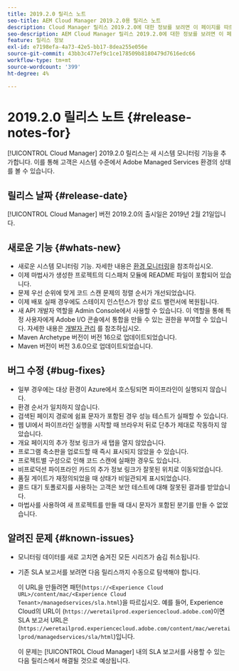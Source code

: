 ```yaml
---
title: 2019.2.0 릴리스 노트
seo-title: AEM Cloud Manager 2019.2.0용 릴리스 노트
description: Cloud Manager 릴리스 2019.2.0에 대한 정보를 보려면 이 페이지를 따르십시오.
seo-description: AEM Cloud Manager 릴리스 2019.2.0에 대한 정보를 보려면 이 페이지를 따르십시오.
feature: 릴리스 정보
exl-id: e7198efa-4a73-42e5-bb17-8dea255e056e
source-git-commit: 43bb3c477ef9c1ce178509b8180479d7616edc66
workflow-type: tm+mt
source-wordcount: '399'
ht-degree: 4%

---
```


# 2019.2.0 릴리스 노트 {#release-notes-for}

[!UICONTROL Cloud Manager] 2019.2.0 릴리스는 새 시스템 모니터링 기능을 추가합니다. 이를 통해 고객은 시스템 수준에서 Adobe Managed Services 환경의 상태를 볼 수 있습니다.


## 릴리스 날짜 {#release-date}

[!UICONTROL Cloud Manager] 버전 2019.2.0의 출시일은 2019년 2월 21일입니다.

## 새로운 기능 {#whats-new}

* 새로운 시스템 모니터링 기능. 자세한 내용은 [환경 모니터링](monitor-your-environments.md)을 참조하십시오.
* 이제 마법사가 생성한 프로젝트의 디스패처 모듈에 README 파일이 포함되어 있습니다.
* 문제 우선 순위에 맞게 코드 스캔 문제의 정렬 순서가 개선되었습니다.
* 이제 배포 실패 경우에도 스테이지 인스턴스가 항상 로드 밸런서에 복원됩니다.
* 새 API 개발자 역할을 Admin Console에서 사용할 수 있습니다. 이 역할을 통해 특정 사용자에게 Adobe I/O 콘솔에서 통합을 만들 수 있는 권한을 부여할 수 있습니다. 자세한 내용은 [개발자 관리](https://www.adobe.com/go/aac_api_prod_learn) 를 참조하십시오.
* Maven Archetype 버전이 버전 16으로 업데이트되었습니다.
* Maven 버전이 버전 3.6.0으로 업데이트되었습니다.

## 버그 수정 {#bug-fixes}

* 일부 경우에는 대상 환경이 Azure에서 호스팅되면 파이프라인이 실행되지 않습니다.
* 환경 순서가 일치하지 않습니다.
* 검색된 페이지 경로에 쉼표 문자가 포함된 경우 성능 테스트가 실패할 수 있습니다.
* 웹 UI에서 파이프라인 실행을 시작할 때 브라우저 뒤로 단추가 제대로 작동하지 않았습니다.
* 개요 페이지의 추가 정보 링크가 새 탭을 열지 않았습니다.
* 프로그램 축소판을 업로드할 때 즉시 표시되지 않았을 수 있습니다.
* 프로젝트별 구성으로 인해 코드 스캔에 실패한 경우도 있습니다.
* 비프로덕션 파이프라인 카드의 추가 정보 링크가 잘못된 위치로 이동되었습니다.
* 품질 게이트가 재정의되었을 때 상태가 비일관되게 표시되었습니다.
* 콜드 대기 토폴로지를 사용하는 고객은 보안 테스트에 대해 잘못된 결과를 받았습니다.
* 마법사를 사용하여 새 프로젝트를 만들 때 대시 문자가 포함된 분기를 만들 수 없었습니다.

## 알려진 문제 {#known-issues}

* 모니터링 데이터를 새로 고치면 숨겨진 모든 시리즈가 숨김 취소됩니다.
* 기존 SLA 보고서를 보려면 다음 릴리스까지 수동으로 탐색해야 합니다.

   이 URL을 만들려면 패턴(`https://<Experience Cloud URL>/content/mac/<Experience Cloud Tenant>/managedservices/sla.html`)을 따르십시오. 예를 들어, Experience Cloud의 URL이 (`https://weretailprod.experiencecloud.adobe.com`)이면 SLA 보고서 URL은 (`https://weretailprod.experiencecloud.adobe.com/content/mac/weretailprod/managedservices/sla/html`)입니다.

   이 문제는 [!UICONTROL Cloud Manager] 내의 SLA 보고서를 사용할 수 있는 다음 릴리스에서 해결될 것으로 예상됩니다.
